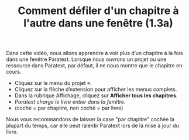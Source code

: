 ﻿---
title:  Comment défiler d'un chapitre à l'autre dans une fenêtre (1.3a)
---

Dans cette vidéo, nous allons apprendre à voir plus d’un chapitre à la fois dans une fenêtre Paratext. Lorsque nous ouvrons un projet ou une ressource dans Paratext, par défaut, il ne nous montre que le chapitre en cours.

-   Cliquez sur le menu du projet ≡.
-   Cliquez sur la flèche d’extension pour afficher les menus complets.
-   Dans la rubrique Affichage, cliquez sur **Afficher tous les chapitres**.
   -  *Paratext charge le livre entier dans la fenêtre*.
-   (coché = par chapitre, non coché = par livre)

Nous vous recommandons de laisser la case "par chapitre" cochée la plupart du temps, car elle peut ralentir Paratext lors de la mise à jour du livre.

